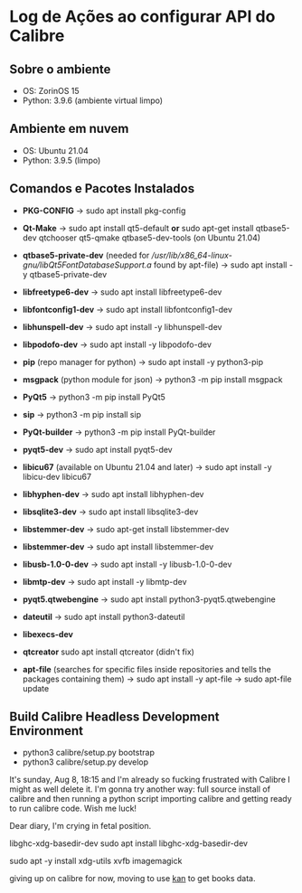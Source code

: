 # Log de Ações ao configurar API do Calibre

## Sobre o ambiente
- OS: ZorinOS 15
- Python: 3.9.6 (ambiente virtual limpo)

## Ambiente em nuvem
- OS: Ubuntu 21.04
- Python: 3.9.5 (limpo)


## Comandos e Pacotes Instalados
- **PKG-CONFIG**
-> sudo apt install pkg-config

- **Qt-Make**
-> sudo apt install qt5-default 
**or** 
sudo apt-get install qtbase5-dev qtchooser qt5-qmake qtbase5-dev-tools (on Ubuntu 21.04)

- **qtbase5-private-dev** (needed for _/usr/lib/x86_64-linux-gnu/libQt5FontDatabaseSupport.a_ found by apt-file)
-> sudo apt install -y qtbase5-private-dev
<!-- - **NPM** (não funcionou/não foi usado)
-> sudo apt install npm -->

- **libfreetype6-dev**
-> sudo apt install libfreetype6-dev

- **libfontconfig1-dev**
-> sudo apt install libfontconfig1-dev

- **libhunspell-dev**
-> sudo apt install -y libhunspell-dev

- **libpodofo-dev**
-> sudo apt install -y libpodofo-dev

- **pip** (repo manager for python)
-> sudo apt install -y python3-pip

- **msgpack** (python module for json)
-> python3 -m pip install msgpack

- **PyQt5**
-> python3 -m pip install PyQt5

- **sip**
-> python3 -m pip install sip

- **PyQt-builder**
-> python3 -m pip install PyQt-builder

- **pyqt5-dev**
-> sudo apt install pyqt5-dev

- **libicu67** (available on Ubuntu 21.04 and later)
-> sudo apt install -y libicu-dev libicu67

- **libhyphen-dev**
-> sudo apt install libhyphen-dev

- **libsqlite3-dev**
-> sudo apt install libsqlite3-dev

- **libstemmer-dev**
-> sudo apt-get install libstemmer-dev

- **libstemmer-dev**
-> sudo apt install libstemmer-dev

- **libusb-1.0-0-dev**
-> sudo apt install -y libusb-1.0-0-dev

- **libmtp-dev**
-> sudo apt install -y libmtp-dev

- **pyqt5.qtwebengine**
-> sudo apt install python3-pyqt5.qtwebengine

- **dateutil**
-> sudo apt install python3-dateutil

- **libexecs-dev**

- **qtcreator**
sudo apt install qtcreator (didn't fix)

- **apt-file** (searches for specific files inside repositories and tells the packages containing them)
-> sudo apt install -y apt-file
-> sudo apt-file update

## Build Calibre Headless Development Environment
- python3 calibre/setup.py bootstrap
- python3 calibre/setup.py develop

It's sunday, Aug 8, 18:15 and I'm already so fucking frustrated with Calibre I might as well delete it. I'm gonna try another way: full source install of calibre and then running a python script importing calibre and getting ready to run calibre code. Wish me luck!

Dear diary, I'm crying in fetal position.

libghc-xdg-basedir-dev
sudo apt install libghc-xdg-basedir-dev

sudo apt -y install xdg-utils xvfb imagemagick

giving up on calibre for now, moving to use [kan](https://pypi.org/project/kan/) to get books data.